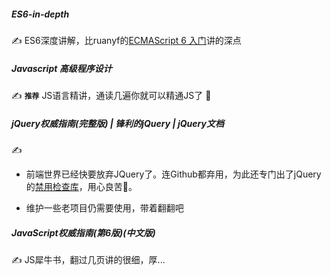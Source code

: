 ##### ES6-in-depth

✍️ ES6深度讲解，比ruanyf的[ECMAScript 6 入门](http://es6.ruanyifeng.com/)讲的深点

##### Javascript 高级程序设计

✍️ **`推荐`** JS语言精讲，通读几遍你就可以精通JS了 🤔

##### jQuery权威指南(完整版) | 锋利的jQuery | jQuery文档

✍️

- 前端世界已经快要放弃JQuery了。连Github都弃用，为此还专门出了jQuery的[禁用检查库](https://github.com/dgraham/eslint-plugin-jquery)，用心良苦🤣。

- 维护一些老项目仍需要使用，带着翻翻吧

##### JavaScript权威指南(第6版)(中文版)

✍️ JS犀牛书，翻过几页讲的很细，厚...
